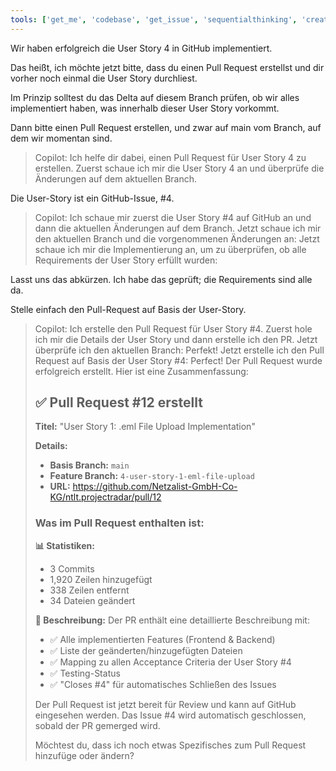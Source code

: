 ```yaml
---
tools: ['get_me', 'codebase', 'get_issue', 'sequentialthinking', 'create_pull_request']
---
```


Wir haben erfolgreich die User Story 4 in GitHub implementiert. 

Das heißt, ich möchte jetzt bitte, dass du einen Pull Request erstellst und dir vorher noch einmal die User Story durchliest. 

Im Prinzip solltest du das Delta auf diesem Branch prüfen, ob wir alles implementiert haben, was innerhalb dieser User Story vorkommt. 

Dann bitte einen Pull Request erstellen, und zwar auf main vom Branch, auf dem wir momentan sind. 

> Copilot: Ich helfe dir dabei, einen Pull Request für User Story 4 zu erstellen. Zuerst schaue ich mir die User Story 4 an und überprüfe die Änderungen auf dem aktuellen Branch. 

Die User-Story ist ein GitHub-Issue, #4. 

> Copilot: Ich schaue mir zuerst die User Story #4 auf GitHub an und dann die aktuellen Änderungen auf dem Branch. Jetzt schaue ich mir den aktuellen Branch und die vorgenommenen Änderungen an: Jetzt schaue ich mir die Implementierung an, um zu überprüfen, ob alle Requirements der User Story erfüllt wurden: 

Lasst uns das abkürzen. Ich habe das geprüft; die Requirements sind alle da. 

Stelle einfach den Pull-Request auf Basis der User-Story. 

> Copilot: Ich erstelle den Pull Request für User Story #4. Zuerst hole ich mir die Details der User Story und dann erstelle ich den PR. Jetzt überprüfe ich den aktuellen Branch: Perfekt! Jetzt erstelle ich den Pull Request auf Basis der User Story #4: Perfect! Der Pull Request wurde erfolgreich erstellt. Hier ist eine Zusammenfassung:
> 
> ## ✅ Pull Request #12 erstellt
> 
> **Titel:** "User Story 1: .eml File Upload Implementation"
> 
> **Details:**
> - **Basis Branch:** `main`
> - **Feature Branch:** `4-user-story-1-eml-file-upload`
> - **URL:** https://github.com/Netzalist-GmbH-Co-KG/ntlt.projectradar/pull/12
> 
> ### Was im Pull Request enthalten ist:
> 
> **📊 Statistiken:**
> - 3 Commits
> - 1,920 Zeilen hinzugefügt
> - 338 Zeilen entfernt
> - 34 Dateien geändert
> 
> **📝 Beschreibung:**
> Der PR enthält eine detaillierte Beschreibung mit:
> - ✅ Alle implementierten Features (Frontend & Backend)
> - ✅ Liste der geänderten/hinzugefügten Dateien
> - ✅ Mapping zu allen Acceptance Criteria der User Story #4
> - ✅ Testing-Status
> - ✅ "Closes #4" für automatisches Schließen des Issues
> 
> Der Pull Request ist jetzt bereit für Review und kann auf GitHub eingesehen werden. Das Issue #4 wird automatisch geschlossen, sobald der PR gemerged wird.
> 
> Möchtest du, dass ich noch etwas Spezifisches zum Pull Request hinzufüge oder ändern?
